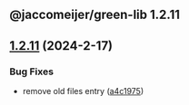 ## @jaccomeijer/green-lib 1.2.11

## [1.2.11](https://github.com/jaccomeijer/green-lib/compare/1.2.10...1.2.11) (2024-2-17)


### Bug Fixes

* remove old files entry ([a4c1975](https://github.com/jaccomeijer/green-lib/commit/a4c19756131cbc240cf14f452e17f41089a59fc5))


